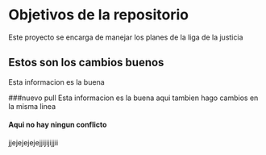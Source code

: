 # Objetivos de la repositorio

Este proyecto se encarga de manejar los planes de la liga de la justicia


## Estos son los cambios buenos
Esta informacion es la buena

###nuevo pull
Esta informacion es la buena aqui tambien hago cambios en la misma linea

#### Aqui no hay ningun conflicto
jjejejejejejjijijijjii
